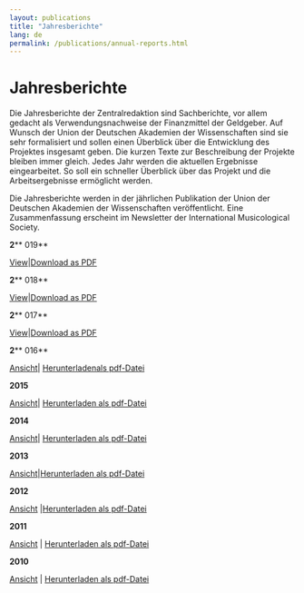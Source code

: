 ```yaml
---
layout: publications
title: "Jahresberichte"
lang: de
permalink: /publications/annual-reports.html
---
```


# Jahresberichte

Die Jahresberichte der Zentralredaktion sind Sachberichte, vor allem gedacht als Verwendungsnachweise der Finanzmittel der Geldgeber. Auf Wunsch der Union der Deutschen Akademien der Wissenschaften sind sie sehr formalisiert und sollen einen Überblick über die Entwicklung des Projektes insgesamt geben. Die kurzen Texte zur Beschreibung der Projekte bleiben immer gleich. Jedes Jahr werden die aktuellen Ergebnisse eingearbeitet. So soll ein schneller Überblick über das Projekt und die Arbeitsergebnisse ermöglicht werden.

Die Jahresberichte werden in der jährlichen Publikation der Union der Deutschen Akademien der Wissenschaften veröffentlicht. Eine Zusammenfassung erscheint im Newsletter der International Musicological Society.



**2**** 019**

[View](/de/publikationen/jahresberichte/2019.html)|[Download as PDF](/uploads/user_upload/RISM-Jahresbericht-19_DE.pdf)



**2**** 018**

[View](/de/publikationen/jahresberichte/2018.html)|[Download as PDF](/fileadmin/content/community-content/Zentralredaktion/Jahresberichte/RISM-Jahresbericht-18_DE.pdf)



**2**** 017**

[View](/de/publikationen/jahresberichte/2017.html)|[Download as PDF](/fileadmin/content/Jahresbericht2017_EN.pdf)



**2**** 016**

[Ansicht](/de/publikationen/jahresberichte/2016.html#c3434)| [Herunterladenals pdf-Datei](/fileadmin/content/Jahresbericht_DE_2016.pdf)



**2015**

[Ansicht](/de/publikationen/jahresberichte/2015.html#c3226)| [Herunterladen als pdf-Datei](/fileadmin/content/Jahresbericht_DE_2016.pdf)



**2014**

[Ansicht](/de/publikationen/jahresberichte/2014.html)| [Herunterladen als pdf-Datei](/fileadmin/content/Jahresbericht_2014.pdf)



**2013**

[Ansicht](/de/publikationen/jahresberichte/2013.html#c2694)|[Herunterladen als pdf-Datei](/uploads/user_upload/Jahresbericht_DE_web.pdf)



**2012**

[Ansicht](/de/publikationen/jahresberichte/2012.html#c2450) |[Herunterladen als pdf-Datei](/uploads/user_upload/JahresberichtDeutsch_2012.pdf)



**2011**

[Ansicht](/de/publikationen/jahresberichte/2011.html) | [Herunterladen als pdf-Datei](/uploads/user_upload/JahresberichtDeutsch.pdf)



**2010**

[Ansicht](/de/publikationen/jahresberichte/2010.html#c1112) | [Herunterladen als pdf-Datei](/uploads/user_upload/JahresberichtDeutsch_2010.pdf)